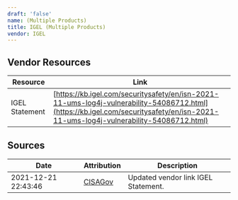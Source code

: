 ```yaml
---
draft: 'false'
name: (Multiple Products)
title: IGEL (Multiple Products)
vendor: IGEL
---
```


## Vendor Resources
| Resource | Link |
| --- | --- |
| IGEL Statement | [https://kb.igel.com/securitysafety/en/isn-2021-11-ums-log4j-vulnerability-54086712.html](https://kb.igel.com/securitysafety/en/isn-2021-11-ums-log4j-vulnerability-54086712.html) |



## Sources
| Date | Attribution | Description |
| --- | --- | --- |
| 2021-12-21 22:43:46 | [CISAGov](https://raw.githubusercontent.com/cisagov/log4j-affected-db/develop/README.md) | Updated vendor link IGEL Statement.  |

